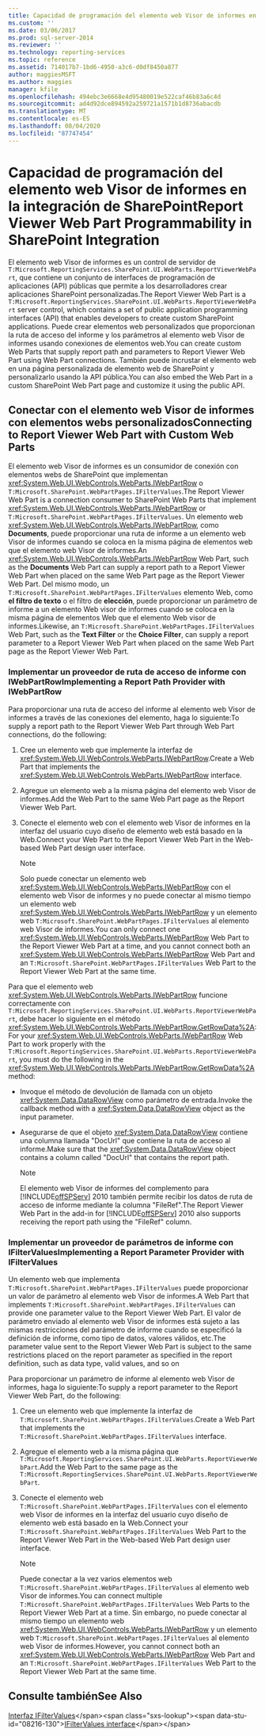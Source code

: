 ```yaml
---
title: Capacidad de programación del elemento web Visor de informes en la integración de SharePoint | Microsoft Docs
ms.custom: ''
ms.date: 03/06/2017
ms.prod: sql-server-2014
ms.reviewer: ''
ms.technology: reporting-services
ms.topic: reference
ms.assetid: 714017b7-1bd6-4950-a3c6-d0df8450a877
author: maggiesMSFT
ms.author: maggies
manager: kfile
ms.openlocfilehash: 494ebc3e6668e4d95480019e522caf46b83a6c4d
ms.sourcegitcommit: ad4d92dce894592a259721a1571b1d8736abacdb
ms.translationtype: MT
ms.contentlocale: es-ES
ms.lasthandoff: 08/04/2020
ms.locfileid: "87747454"
---
```

# <a name="report-viewer-web-part-programmability-in-sharepoint-integration"></a><span data-ttu-id="08216-102">Capacidad de programación del elemento web Visor de informes en la integración de SharePoint</span><span class="sxs-lookup"><span data-stu-id="08216-102">Report Viewer Web Part Programmability in SharePoint Integration</span></span>
  <span data-ttu-id="08216-103">El elemento web Visor de informes es un control de servidor de `T:Microsoft.ReportingServices.SharePoint.UI.WebParts.ReportViewerWebPart`, que contiene un conjunto de interfaces de programación de aplicaciones (API) públicas que permite a los desarrolladores crear aplicaciones SharePoint personalizadas.</span><span class="sxs-lookup"><span data-stu-id="08216-103">The Report Viewer Web Part is a `T:Microsoft.ReportingServices.SharePoint.UI.WebParts.ReportViewerWebPart` server control, which contains a set of public application programming interfaces (API) that enables developers to create custom SharePoint applications.</span></span> <span data-ttu-id="08216-104">Puede crear elementos web personalizados que proporcionan la ruta de acceso del informe y los parámetros al elemento web Visor de informes usando conexiones de elementos web.</span><span class="sxs-lookup"><span data-stu-id="08216-104">You can create custom Web Parts that supply report path and parameters to Report Viewer Web Part using Web Part connections.</span></span> <span data-ttu-id="08216-105">También puede incrustar el elemento web en una página personalizada de elemento web de SharePoint y personalizarlo usando la API pública.</span><span class="sxs-lookup"><span data-stu-id="08216-105">You can also embed the Web Part in a custom SharePoint Web Part page and customize it using the public API.</span></span>  
  
## <a name="connecting-to-report-viewer-web-part-with-custom-web-parts"></a><span data-ttu-id="08216-106">Conectar con el elemento web Visor de informes con elementos webs personalizados</span><span class="sxs-lookup"><span data-stu-id="08216-106">Connecting to Report Viewer Web Part with Custom Web Parts</span></span>  
 <span data-ttu-id="08216-107">El elemento web Visor de informes es un consumidor de conexión con elementos webs de SharePoint que implementan <xref:System.Web.UI.WebControls.WebParts.IWebPartRow> o `T:Microsoft.SharePoint.WebPartPages.IFilterValues`.</span><span class="sxs-lookup"><span data-stu-id="08216-107">The Report Viewer Web Part is a connection consumer to SharePoint Web Parts that implement <xref:System.Web.UI.WebControls.WebParts.IWebPartRow> or `T:Microsoft.SharePoint.WebPartPages.IFilterValues`.</span></span> <span data-ttu-id="08216-108">Un elemento web <xref:System.Web.UI.WebControls.WebParts.IWebPartRow>, como **Documents**, puede proporcionar una ruta de informe a un elemento web Visor de informes cuando se coloca en la misma página de elementos web que el elemento web Visor de informes.</span><span class="sxs-lookup"><span data-stu-id="08216-108">An <xref:System.Web.UI.WebControls.WebParts.IWebPartRow> Web Part, such as the **Documents** Web Part can supply a report path to a Report Viewer Web Part when placed on the same Web Part page as the Report Viewer Web Part.</span></span> <span data-ttu-id="08216-109">Del mismo modo, un `T:Microsoft.SharePoint.WebPartPages.IFilterValues` elemento Web, como **el filtro de texto** o el filtro de **elección**, puede proporcionar un parámetro de informe a un elemento Web visor de informes cuando se coloca en la misma página de elementos Web que el elemento Web visor de informes.</span><span class="sxs-lookup"><span data-stu-id="08216-109">Likewise, an `T:Microsoft.SharePoint.WebPartPages.IFilterValues` Web Part, such as the **Text Filter** or the **Choice Filter**, can supply a report parameter to a Report Viewer Web Part when placed on the same Web Part page as the Report Viewer Web Part.</span></span>  
  
### <a name="implementing-a-report-path-provider-with-iwebpartrow"></a><span data-ttu-id="08216-110">Implementar un proveedor de ruta de acceso de informe con IWebPartRow</span><span class="sxs-lookup"><span data-stu-id="08216-110">Implementing a Report Path Provider with IWebPartRow</span></span>  
 <span data-ttu-id="08216-111">Para proporcionar una ruta de acceso del informe al elemento web Visor de informes a través de las conexiones del elemento, haga lo siguiente:</span><span class="sxs-lookup"><span data-stu-id="08216-111">To supply a report path to the Report Viewer Web Part through Web Part connections, do the following:</span></span>  
  
1.  <span data-ttu-id="08216-112">Cree un elemento web que implemente la interfaz de <xref:System.Web.UI.WebControls.WebParts.IWebPartRow>.</span><span class="sxs-lookup"><span data-stu-id="08216-112">Create a Web Part that implements the <xref:System.Web.UI.WebControls.WebParts.IWebPartRow> interface.</span></span>  
  
2.  <span data-ttu-id="08216-113">Agregue un elemento web a la misma página del elemento web Visor de informes.</span><span class="sxs-lookup"><span data-stu-id="08216-113">Add the Web Part to the same Web Part page as the Report Viewer Web Part.</span></span>  
  
3.  <span data-ttu-id="08216-114">Conecte el elemento web con el elemento web Visor de informes en la interfaz del usuario cuyo diseño de elemento web está basado en la Web.</span><span class="sxs-lookup"><span data-stu-id="08216-114">Connect your Web Part to the Report Viewer Web Part in the Web-based Web Part design user interface.</span></span>  
  
    > [!NOTE]  
    >  <span data-ttu-id="08216-115">Solo puede conectar un elemento web <xref:System.Web.UI.WebControls.WebParts.IWebPartRow> con el elemento web Visor de informes y no puede conectar al mismo tiempo un elemento web <xref:System.Web.UI.WebControls.WebParts.IWebPartRow> y un elemento web `T:Microsoft.SharePoint.WebPartPages.IFilterValues` al elemento web Visor de informes.</span><span class="sxs-lookup"><span data-stu-id="08216-115">You can only connect one <xref:System.Web.UI.WebControls.WebParts.IWebPartRow> Web Part to the Report Viewer Web Part at a time, and you cannot connect both an <xref:System.Web.UI.WebControls.WebParts.IWebPartRow> Web Part and an `T:Microsoft.SharePoint.WebPartPages.IFilterValues` Web Part to the Report Viewer Web Part at the same time.</span></span>  
  
 <span data-ttu-id="08216-116">Para que el elemento web <xref:System.Web.UI.WebControls.WebParts.IWebPartRow> funcione correctamente con `T:Microsoft.ReportingServices.SharePoint.UI.WebParts.ReportViewerWebPart`, debe hacer lo siguiente en el método <xref:System.Web.UI.WebControls.WebParts.IWebPartRow.GetRowData%2A>:</span><span class="sxs-lookup"><span data-stu-id="08216-116">For your <xref:System.Web.UI.WebControls.WebParts.IWebPartRow> Web Part to work properly with the `T:Microsoft.ReportingServices.SharePoint.UI.WebParts.ReportViewerWebPart`, you must do the following in the <xref:System.Web.UI.WebControls.WebParts.IWebPartRow.GetRowData%2A> method:</span></span>  
  
-   <span data-ttu-id="08216-117">Invoque el método de devolución de llamada con un objeto <xref:System.Data.DataRowView> como parámetro de entrada.</span><span class="sxs-lookup"><span data-stu-id="08216-117">Invoke the callback method with a <xref:System.Data.DataRowView> object as the input parameter.</span></span>  
  
-   <span data-ttu-id="08216-118">Asegurarse de que el objeto <xref:System.Data.DataRowView> contiene una columna llamada "DocUrl" que contiene la ruta de acceso al informe.</span><span class="sxs-lookup"><span data-stu-id="08216-118">Make sure that the <xref:System.Data.DataRowView> object contains a column called "DocUrl" that contains the report path.</span></span>  
  
    > [!NOTE]  
    >  <span data-ttu-id="08216-119">El elemento web Visor de informes del complemento para [!INCLUDE[offSPServ](../includes/offspserv-md.md)] 2010 también permite recibir los datos de ruta de acceso de informe mediante la columna "FileRef".</span><span class="sxs-lookup"><span data-stu-id="08216-119">The Report Viewer Web Part in the add-in for [!INCLUDE[offSPServ](../includes/offspserv-md.md)] 2010 also supports receiving the report path using the "FileRef" column.</span></span>  
  
### <a name="implementing-a-report-parameter-provider-with-ifiltervalues"></a><span data-ttu-id="08216-120">Implementar un proveedor de parámetros de informe con IFilterValues</span><span class="sxs-lookup"><span data-stu-id="08216-120">Implementing a Report Parameter Provider with IFilterValues</span></span>  
 <span data-ttu-id="08216-121">Un elemento web que implementa `T:Microsoft.SharePoint.WebPartPages.IFilterValues` puede proporcionar un valor de parámetro al elemento web Visor de informes.</span><span class="sxs-lookup"><span data-stu-id="08216-121">A Web Part that implements `T:Microsoft.SharePoint.WebPartPages.IFilterValues` can provide one parameter value to the Report Viewer Web Part.</span></span> <span data-ttu-id="08216-122">El valor de parámetro enviado al elemento web Visor de informes está sujeto a las mismas restricciones del parámetro de informe cuando se especificó la definición de informe, como tipo de datos, valores válidos, etc.</span><span class="sxs-lookup"><span data-stu-id="08216-122">The parameter value sent to the Report Viewer Web Part is subject to the same restrictions placed on the report parameter as specified in the report definition, such as data type, valid values, and so on</span></span>  
  
 <span data-ttu-id="08216-123">Para proporcionar un parámetro de informe al elemento web Visor de informes, haga lo siguiente:</span><span class="sxs-lookup"><span data-stu-id="08216-123">To supply a report parameter to the Report Viewer Web Part, do the following:</span></span>  
  
1.  <span data-ttu-id="08216-124">Cree un elemento web que implemente la interfaz de `T:Microsoft.SharePoint.WebPartPages.IFilterValues`.</span><span class="sxs-lookup"><span data-stu-id="08216-124">Create a Web Part that implements the `T:Microsoft.SharePoint.WebPartPages.IFilterValues` interface.</span></span>  
  
2.  <span data-ttu-id="08216-125">Agregue el elemento web a la misma página que `T:Microsoft.ReportingServices.SharePoint.UI.WebParts.ReportViewerWebPart`.</span><span class="sxs-lookup"><span data-stu-id="08216-125">Add the Web Part to the same page as the `T:Microsoft.ReportingServices.SharePoint.UI.WebParts.ReportViewerWebPart`.</span></span>  
  
3.  <span data-ttu-id="08216-126">Conecte el elemento web `T:Microsoft.SharePoint.WebPartPages.IFilterValues` con el elemento web Visor de informes en la interfaz del usuario cuyo diseño de elemento web está basado en la Web.</span><span class="sxs-lookup"><span data-stu-id="08216-126">Connect your `T:Microsoft.SharePoint.WebPartPages.IFilterValues` Web Part to the Report Viewer Web Part in the Web-based Web Part design user interface.</span></span>  
  
    > [!NOTE]  
    >  <span data-ttu-id="08216-127">Puede conectar a la vez varios elementos web `T:Microsoft.SharePoint.WebPartPages.IFilterValues` al elemento web Visor de informes.</span><span class="sxs-lookup"><span data-stu-id="08216-127">You can connect multiple `T:Microsoft.SharePoint.WebPartPages.IFilterValues` Web Parts to the Report Viewer Web Part at a time.</span></span> <span data-ttu-id="08216-128">Sin embargo, no puede conectar al mismo tiempo un elemento web <xref:System.Web.UI.WebControls.WebParts.IWebPartRow> y un elemento web `T:Microsoft.SharePoint.WebPartPages.IFilterValues` al elemento web Visor de informes.</span><span class="sxs-lookup"><span data-stu-id="08216-128">However, you cannot connect both an <xref:System.Web.UI.WebControls.WebParts.IWebPartRow> Web Part and an `T:Microsoft.SharePoint.WebPartPages.IFilterValues` Web Part to the Report Viewer Web Part at the same time.</span></span>  
  
## <a name="see-also"></a><span data-ttu-id="08216-129">Consulte también</span><span class="sxs-lookup"><span data-stu-id="08216-129">See Also</span></span>  
 <span data-ttu-id="08216-130">[Interfaz IFilterValues](https://msdn.microsoft.com/library/office/microsoft.sharepoint.webpartpages.ifiltervalues\(v=office.15\).aspx)</span><span class="sxs-lookup"><span data-stu-id="08216-130">[IFilterValues interface](https://msdn.microsoft.com/library/office/microsoft.sharepoint.webpartpages.ifiltervalues\(v=office.15\).aspx)</span></span>  
  
  
